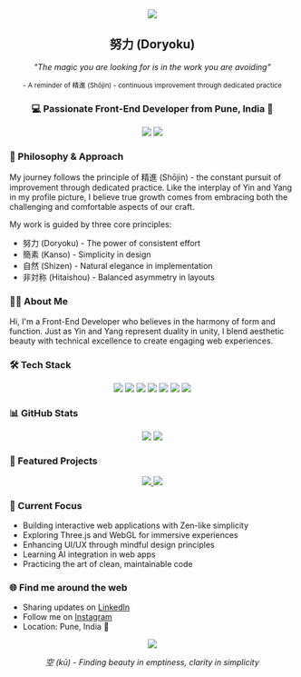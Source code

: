 <div align="center">
  <img src="https://capsule-render.vercel.app/api?type=waving&color=gradient&height=200&section=header&text=陰陽%20(Yin%20and%20Yang)&fontSize=70&animation=fadeIn" />
</div>

<div align="center">
  <h2>努力 (Doryoku)</h2>
  <p><i>"The magic you are looking for is in the work you are avoiding"</i></p>
  <p><small>- A reminder of 精進 (Shōjin) - continuous improvement through dedicated practice</small></p>
</div>

<h3 align="center">💻 Passionate Front-End Developer from Pune, India 🚀</h3>

<div align="center">
  <a href="https://linkedin.com/in/sugatraj-sarwade-7ab158190"><img src="https://img.shields.io/badge/LinkedIn-0077B5?style=for-the-badge&logo=linkedin&logoColor=white"/></a>
  <a href="https://instagram.com/rajx_sarwade"><img src="https://img.shields.io/badge/Instagram-E4405F?style=for-the-badge&logo=instagram&logoColor=white"/></a>
</div>

### 🎋 Philosophy & Approach
My journey follows the principle of 精進 (Shōjin) - the constant pursuit of improvement through dedicated practice. Like the interplay of Yin and Yang in my profile picture, I believe true growth comes from embracing both the challenging and comfortable aspects of our craft.

My work is guided by three core principles:
- 努力 (Doryoku) - The power of consistent effort
- 簡素 (Kanso) - Simplicity in design
- 自然 (Shizen) - Natural elegance in implementation
- 非対称 (Hitaishou) - Balanced asymmetry in layouts

### 👨‍💻 About Me
Hi, I'm a Front-End Developer who believes in the harmony of form and function. Just as Yin and Yang represent duality in unity, I blend aesthetic beauty with technical excellence to create engaging web experiences.

### 🛠️ Tech Stack
<p align="center">
  <img src="https://img.shields.io/badge/HTML5-E34F26?style=for-the-badge&logo=html5&logoColor=white"/>
  <img src="https://img.shields.io/badge/CSS3-1572B6?style=for-the-badge&logo=css3&logoColor=white"/>
  <img src="https://img.shields.io/badge/JavaScript-F7DF1E?style=for-the-badge&logo=javascript&logoColor=black"/>
  <img src="https://img.shields.io/badge/React-20232A?style=for-the-badge&logo=react&logoColor=61DAFB"/>
  <img src="https://img.shields.io/badge/Bootstrap-563D7C?style=for-the-badge&logo=bootstrap&logoColor=white"/>
  <img src="https://img.shields.io/badge/Tailwind-38B2AC?style=for-the-badge&logo=tailwind-css&logoColor=white"/>
  <img src="https://img.shields.io/badge/Java-ED8B00?style=for-the-badge&logo=openjdk&logoColor=white"/>
</p>

### 📊 GitHub Stats
<div align="center">
  <img src="https://github-readme-stats.vercel.app/api?username=Sugatraj&show_icons=true&theme=radical"/>
  <img src="https://github-readme-streak-stats.herokuapp.com/?user=Sugatraj&theme=radical"/>
</div>

### 🌟 Featured Projects
<div align="center">
  <a href="https://github.com/Sugatraj/Login-Page-Bootstrap">
    <img src="https://github-readme-stats.vercel.app/api/pin/?username=Sugatraj&repo=Login-Page-Bootstrap&theme=radical"/>
  </a>
  <a href="https://github.com/Sugatraj/Guitar-3D-Site-ThreeJS">
    <img src="https://github-readme-stats.vercel.app/api/pin/?username=Sugatraj&repo=Guitar-3D-Site-ThreeJS&theme=radical"/>
  </a>
</div>

### 🎯 Current Focus
- Building interactive web applications with Zen-like simplicity
- Exploring Three.js and WebGL for immersive experiences
- Enhancing UI/UX through mindful design principles
- Learning AI integration in web apps
- Practicing the art of clean, maintainable code

### 🌐 Find me around the web 
- Sharing updates on [LinkedIn](https://linkedin.com/in/sugatraj-sarwade-7ab158190)
- Follow me on [Instagram](https://instagram.com/rajx_sarwade)
- Location: Pune, India 🍁

<div align="center">
  <img src="https://capsule-render.vercel.app/api?type=waving&color=gradient&height=100&section=footer"/>
  <p><i>空 (kū) - Finding beauty in emptiness, clarity in simplicity</i></p>
</div>